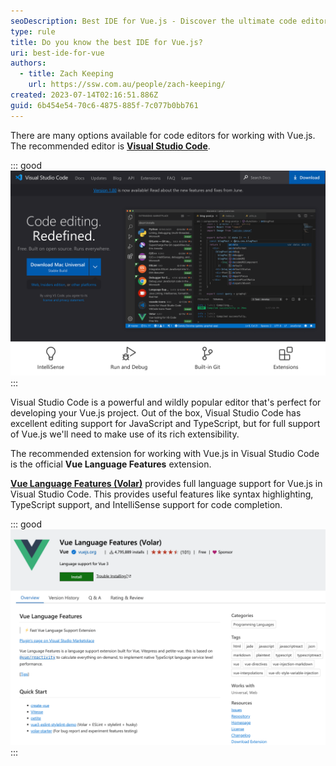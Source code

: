 ```yaml
---
seoDescription: Best IDE for Vue.js - Discover the ultimate code editor for your Vue.js project with Visual Studio Code's rich extensibility and official Vue Language Features extension.
type: rule
title: Do you know the best IDE for Vue.js?
uri: best-ide-for-vue
authors:
  - title: Zach Keeping
    url: https://ssw.com.au/people/zach-keeping/
created: 2023-07-14T02:16:51.886Z
guid: 6b454e54-70c6-4875-885f-7c077b0bb761
---
```


There are many options available for code editors for working with Vue.js. The recommended editor is **[Visual Studio Code](https://visualstudio.microsoft.com/downloads/)**.

<!--endintro-->

::: good
![Figure: Good example - Visual Studio Code is a great free, lightweight and extensible code editor that runs on Windows, Linux and macOS](vs-code.png)
:::

Visual Studio Code is a powerful and wildly popular editor that's perfect for developing your Vue.js project. Out of the box, Visual Studio Code has excellent editing support for JavaScript and TypeScript, but for full support of Vue.js we'll need to make use of its rich extensibility.

The recommended extension for working with Vue.js in Visual Studio Code is the official **Vue Language Features** extension.

**[Vue Language Features (Volar)](https://marketplace.visualstudio.com/items?itemName=Vue.volar)** provides full language support for Vue.js in Visual Studio Code. This provides useful features like syntax highlighting, TypeScript support, and IntelliSense support for code completion.

::: good
![Figure: Good example – the Volar extension will provide everything you need to start developing for Vue.js in Visual Studio Code](volar.png)
:::
